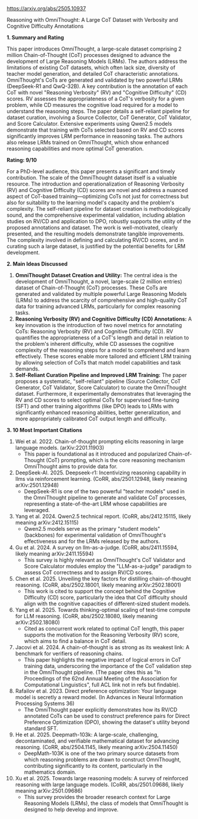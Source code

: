 https://arxiv.org/abs/2505.10937

Reasoning with OmniThought: A Large CoT Dataset with Verbosity and Cognitive Difficulty Annotations

**1. Summary and Rating**

This paper introduces OmniThought, a large-scale dataset comprising 2 million Chain-of-Thought (CoT) processes designed to advance the development of Large Reasoning Models (LRMs). The authors address the limitations of existing CoT datasets, which often lack size, diversity of teacher model generation, and detailed CoT characteristic annotations. OmniThought's CoTs are generated and validated by two powerful LRMs (DeepSeek-R1 and QwQ-32B). A key contribution is the annotation of each CoT with novel "Reasoning Verbosity" (RV) and "Cognitive Difficulty" (CD) scores. RV assesses the appropriateness of a CoT's verbosity for a given problem, while CD measures the cognitive load required for a model to understand the reasoning steps. The paper details a self-reliant pipeline for dataset curation, involving a Source Collector, CoT Generator, CoT Validator, and Score Calculator. Extensive experiments using Qwen2.5 models demonstrate that training with CoTs selected based on RV and CD scores significantly improves LRM performance in reasoning tasks. The authors also release LRMs trained on OmniThought, which show enhanced reasoning capabilities and more optimal CoT generation.

**Rating: 9/10**

For a PhD-level audience, this paper presents a significant and timely contribution. The scale of the OmniThought dataset itself is a valuable resource. The introduction and operationalization of Reasoning Verbosity (RV) and Cognitive Difficulty (CD) scores are novel and address a nuanced aspect of CoT-based training—optimizing CoTs not just for correctness but also for suitability to the learning model's capacity and the problem's complexity. The self-reliant pipeline for dataset creation is methodologically sound, and the comprehensive experimental validation, including ablation studies on RV/CD and application to DPO, robustly supports the utility of the proposed annotations and dataset. The work is well-motivated, clearly presented, and the resulting models demonstrate tangible improvements. The complexity involved in defining and calculating RV/CD scores, and in curating such a large dataset, is justified by the potential benefits for LRM development.

**2. Main Ideas Discussed**

1.  **OmniThought Dataset Creation and Utility:** The central idea is the development of OmniThought, a novel, large-scale (2 million entries) dataset of Chain-of-Thought (CoT) processes. These CoTs are generated and validated by multiple powerful Large Reasoning Models (LRMs) to address the scarcity of comprehensive and high-quality CoT data for training advanced LRMs, particularly for complex reasoning tasks.
2.  **Reasoning Verbosity (RV) and Cognitive Difficulty (CD) Annotations:** A key innovation is the introduction of two novel metrics for annotating CoTs: Reasoning Verbosity (RV) and Cognitive Difficulty (CD). RV quantifies the appropriateness of a CoT's length and detail in relation to the problem's inherent difficulty, while CD assesses the cognitive complexity of the reasoning steps for a model to comprehend and learn effectively. These scores enable more tailored and efficient LRM training by allowing selection of CoTs that match model capabilities and task demands.
3.  **Self-Reliant Curation Pipeline and Improved LRM Training:** The paper proposes a systematic, "self-reliant" pipeline (Source Collector, CoT Generator, CoT Validator, Score Calculator) to curate the OmniThought dataset. Furthermore, it experimentally demonstrates that leveraging the RV and CD scores to select optimal CoTs for supervised fine-tuning (SFT) and other training algorithms (like DPO) leads to LRMs with significantly enhanced reasoning abilities, better generalization, and more appropriately calibrated CoT output length and difficulty.

**3. 10 Most Important Citations**

1.  Wei et al. 2022. Chain-of-thought prompting elicits reasoning in large language models. (arXiv:2201.11903)
    *   This paper is foundational as it introduced and popularized Chain-of-Thought (CoT) prompting, which is the core reasoning mechanism OmniThought aims to provide data for.
2.  DeepSeek-AI. 2025. Deepseek-r1: Incentivizing reasoning capability in llms via reinforcement learning. (CoRR, abs/2501.12948, likely meaning arXiv:2501.12948)
    *   DeepSeek-R1 is one of the two powerful "teacher models" used in the OmniThought pipeline to generate and validate CoT processes, representing a state-of-the-art LRM whose capabilities are leveraged.
3.  Yang et al. 2024. Qwen2.5 technical report. (CoRR, abs/2412.15115, likely meaning arXiv:2412.15115)
    *   Qwen2.5 models serve as the primary "student models" (backbones) for experimental validation of OmniThought's effectiveness and for the LRMs released by the authors.
4.  Gu et al. 2024. A survey on llm-as-a-judge. (CoRR, abs/2411.15594, likely meaning arXiv:2411.15594)
    *   This survey is highly relevant as OmniThought's CoT Validator and Score Calculator modules employ the "LLM-as-a-judge" paradigm to assess CoT correctness and to assign RV/CD scores.
5.  Chen et al. 2025. Unveiling the key factors for distilling chain-of-thought reasoning. (CoRR, abs/2502.18001, likely meaning arXiv:2502.18001)
    *   This work is cited to support the concept behind the Cognitive Difficulty (CD) score, particularly the idea that CoT difficulty should align with the cognitive capacities of different-sized student models.
6.  Yang et al. 2025. Towards thinking-optimal scaling of test-time compute for LLM reasoning. (CoRR, abs/2502.18080, likely meaning arXiv:2502.18080)
    *   Cited as concurrent work related to optimal CoT length, this paper supports the motivation for the Reasoning Verbosity (RV) score, which aims to find a balance in CoT detail.
7.  Jacovi et al. 2024. A chain-of-thought is as strong as its weakest link: A benchmark for verifiers of reasoning chains.
    *   This paper highlights the negative impact of logical errors in CoT training data, underscoring the importance of the CoT validation step in the OmniThought pipeline. (The paper cites this as "In Proceedings of the 62nd Annual Meeting of the Association for Computational Linguistics", full ACL link not in refs but findable).
8.  Rafailov et al. 2023. Direct preference optimization: Your language model is secretly a reward model. (In Advances in Neural Information Processing Systems 36)
    *   The OmniThought paper explicitly demonstrates how its RV/CD annotated CoTs can be used to construct preference pairs for Direct Preference Optimization (DPO), showing the dataset's utility beyond standard SFT.
9.  He et al. 2025. Deepmath-103k: A large-scale, challenging, decontaminated, and verifiable mathematical dataset for advancing reasoning. (CoRR, abs/2504.1145, likely meaning arXiv:2504.11450)
    *   DeepMath-103K is one of the two primary source datasets from which reasoning problems are drawn to construct OmniThought, contributing significantly to its content, particularly in the mathematics domain.
10. Xu et al. 2025. Towards large reasoning models: A survey of reinforced reasoning with large language models. (CoRR, abs/2501.09686, likely meaning arXiv:2501.09686)
    *   This survey provides the broader research context for Large Reasoning Models (LRMs), the class of models that OmniThought is designed to help develop and improve.
